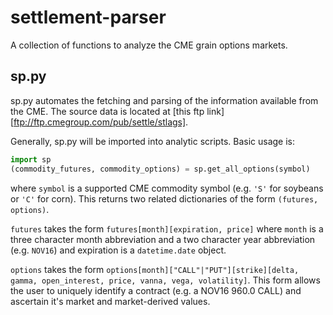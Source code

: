 # settlement-parser

A collection of functions to analyze the CME grain options markets.

## sp.py

sp.py automates the fetching and parsing of the information available from the CME. The source data is located at [this ftp link][ftp://ftp.cmegroup.com/pub/settle/stlags].

Generally, sp.py will be imported into analytic scripts. Basic usage is:

```python
import sp
(commodity_futures, commodity_options) = sp.get_all_options(symbol)
```

where `symbol` is a supported CME commodity symbol (e.g. `'S'` for soybeans or `'C'` for corn).  This returns two related dictionaries of the form `(futures, options)`. 

`futures` takes the form `futures[month][expiration, price]` where `month` is a three character month abbreviation and a two character year abbreviation (e.g. `NOV16`) and expiration is a `datetime.date` object.

`options` takes the form `options[month]["CALL"|"PUT"][strike][delta, gamma, open_interest, price, vanna, vega, volatility]`. This form allows the user to uniquely identify a contract (e.g. a NOV16 960.0 CALL) and ascertain it's market and market-derived values. 
